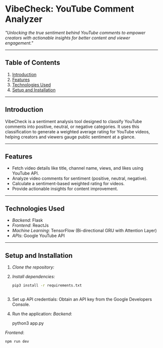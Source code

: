 # VibeCheck: YouTube Comment Analyzer  

*"Unlocking the true sentiment behind YouTube comments to empower creators with actionable insights for better content and viewer engagement."*

---

## Table of Contents  

1. [Introduction](#introduction)  
2. [Features](#features)  
3. [Technologies Used](#technologies-used)  
4. [Setup and Installation](#setup-and-installation)  

---

## Introduction  

VibeCheck is a sentiment analysis tool designed to classify YouTube comments into positive, neutral, or negative categories. It uses this classification to generate a weighted average rating for YouTube videos, helping creators and viewers gauge public sentiment at a glance.  

---

## Features  

- Fetch video details like title, channel name, views, and likes using YouTube API.  
- Analyze video comments for sentiment (positive, neutral, negative).  
- Calculate a sentiment-based weighted rating for videos.  
- Provide actionable insights for content improvement.  

---

## Technologies Used  

- *Backend*: Flask  
- *Frontend*: ReactJs  
- *Machine Learning*: TensorFlow (Bi-directional GRU with Attention Layer)    
- *APIs*: Google YouTube API  

---

## Setup and Installation  

1. *Clone the repository:*  

2. *Install dependencies:*
    ```bash
    pip3 install -r requirements.txt
  
3. Set up API credentials:
Obtain an API key from the Google Developers Console.  

4. Run the application:
*Backend*:

    python3 app.py

*Frontend*:

    npm run dev

